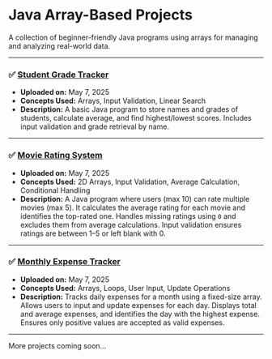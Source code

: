 # Java Array-Based Projects

A collection of beginner-friendly Java programs using arrays for managing and analyzing real-world data.

---

### ✅ [Student Grade Tracker](./StudentGradeTracker.java)
- **Uploaded on:** May 7, 2025  
- **Concepts Used:** Arrays, Input Validation, Linear Search  
- **Description:** A basic Java program to store names and grades of students, calculate average, and find highest/lowest scores. Includes input validation and grade retrieval by name.

---

### ✅ [Movie Rating System](./MovieRatingSystem.java)
- **Uploaded on:** May 7, 2025  
- **Concepts Used:** 2D Arrays, Input Validation, Average Calculation, Conditional Handling  
- **Description:** A Java program where users (max 10) can rate multiple movies (max 5). It calculates the average rating for each movie and identifies the top-rated one. Handles missing ratings using `0` and excludes them from average calculations. Input validation ensures ratings are between 1–5 or left blank with 0.

---

### ✅ [Monthly Expense Tracker](./ExpenseTracker.java)
- **Uploaded on:** May 7, 2025  
- **Concepts Used:** Arrays, Loops, User Input, Update Operations  
- **Description:** Tracks daily expenses for a month using a fixed-size array. Allows users to input and update expenses for each day. Displays total and average expenses, and identifies the day with the highest expense. Ensures only positive values are accepted as valid expenses.

---

More projects coming soon...
